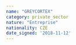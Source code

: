 ```yaml
---
name: "GREYCORTEX"
category: private_sector
nature: "Entreprise"
nationality: CZE
date_signed: '2018-11-12'
---
```

    